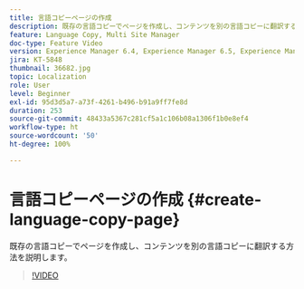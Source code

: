 ```yaml
---
title: 言語コピーページの作成
description: 既存の言語コピーでページを作成し、コンテンツを別の言語コピーに翻訳する方法を説明します。
feature: Language Copy, Multi Site Manager
doc-type: Feature Video
version: Experience Manager 6.4, Experience Manager 6.5, Experience Manager as a Cloud Service
jira: KT-5848
thumbnail: 36682.jpg
topic: Localization
role: User
level: Beginner
exl-id: 95d3d5a7-a73f-4261-b496-b91a9ff7fe8d
duration: 253
source-git-commit: 48433a5367c281cf5a1c106b08a1306f1b0e8ef4
workflow-type: ht
source-wordcount: '50'
ht-degree: 100%

---
```


# 言語コピーページの作成 {#create-language-copy-page}

既存の言語コピーでページを作成し、コンテンツを別の言語コピーに翻訳する方法を説明します。

>[!VIDEO](https://video.tv.adobe.com/v/36682?quality=12&learn=on)
